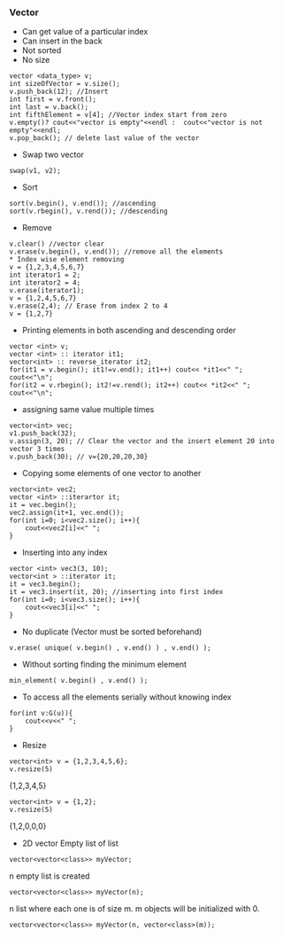 ### Vector
* Can get value of a particular index
* Can insert in the back
* Not sorted
* No size

```
vector <data_type> v;
int sizeOfVector = v.size();
v.push_back(12); //Insert
int first = v.front();
int last = v.back();
int fifthElement = v[4]; //Vector index start from zero
v.empty()? cout<<"vector is empty"<<endl :  cout<<"vector is not empty"<<endl;
v.pop_back(); // delete last value of the vector
```
* Swap two vector
```
swap(v1, v2); 
```
* Sort
```
sort(v.begin(), v.end()); //ascending 
sort(v.rbegin(), v.rend()); //descending
```
* Remove
```
v.clear() //vector clear
v.erase(v.begin(), v.end()); //remove all the elements
* Index wise element removing  
v = {1,2,3,4,5,6,7}
int iterator1 = 2;
int iterator2 = 4; 
v.erase(iterator1);
v = {1,2,4,5,6,7}
v.erase(2,4); // Erase from index 2 to 4
v = {1,2,7}
```
* Printing elements in both ascending and descending order
```
vector <int> v;
vector <int> :: iterator it1;
vector<int> :: reverse_iterator it2;
for(it1 = v.begin(); it1!=v.end(); it1++) cout<< *it1<<" ";
cout<<"\n";
for(it2 = v.rbegin(); it2!=v.rend(); it2++) cout<< *it2<<" ";
cout<<"\n";
```
* assigning same value multiple times
```
vector<int> vec;
v1.push_back(32);
v.assign(3, 20); // Clear the vector and the insert element 20 into vector 3 times
v.push_back(30); // v={20,20,20,30}
```
* Copying some elements of one vector to another
```
vector<int> vec2;
vector <int> ::iterartor it;
it = vec.begin();
vec2.assign(it+1, vec.end());
for(int i=0; i<vec2.size(); i++){
	cout<<vec2[i]<<" ";
}
```
* Inserting into any index
```
vector <int> vec3(3, 10);
vector<int > ::iterator it;
it = vec3.begin();
it = vec3.insert(it, 20); //inserting into first index
for(int i=0; i<vec3.size(); i++){
	cout<<vec3[i]<<" ";
}
```
* No duplicate (Vector must be sorted beforehand)
```
v.erase( unique( v.begin() , v.end() ) , v.end() );
```

* Without sorting finding the minimum element
```
min_element( v.begin() , v.end() );
````
* To access all the elements serially without knowing index
```
for(int v:G(u)){
    cout<<v<<" ";	
}
```
* Resize
```
vector<int> v = {1,2,3,4,5,6};
v.resize(5)
```
{1,2,3,4,5}
```
vector<int> v = {1,2};
v.resize(5)
```
{1,2,0,0,0}
* 2D vector
Empty list of list
```
vector<vector<class>> myVector;
```
n empty list is created
```
vector<vector<class>> myVector(n);
```
n list where each one is of size m. m objects will be initialized with 0.
```
vector<vector<class>> myVector(n, vector<class>(m));
```
